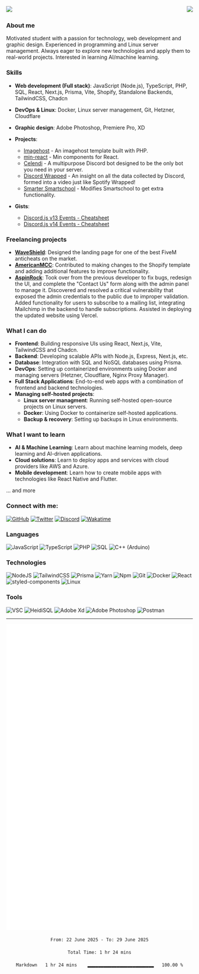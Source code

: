 <img src="https://komarev.com/ghpvc/?username=Iliannnn">

<a href="https://discord.com/users/597445640129085440/">
  <img src="https://lanyard-profile-readme.vercel.app/api/597445640129085440?idleMessage=⠀" align="right" />
</a>

### About me
Motivated student with a passion for technology, web development and graphic design. Experienced in programming and Linux server management. Always eager to explore new technologies and apply them to real-world projects. Interested in learning AI/machine learning.

### Skills
- **Web development (Full stack)**: JavaScript (Node.js), TypeScript, PHP, SQL, React, Next.js, Prisma, Vite, Shopify, Standalone Backends, TailwindCSS, Chadcn
- **DevOps & Linux**: Docker, Linux server management, Git, Hetzner, Cloudflare
- **Graphic design**: Adobe Photoshop, Premiere Pro, XD

- **Projects**:
    - [Imagehost](https://github.com/Iliannnn/Imagehost) - An imagehost template built with PHP.
    - [min-react](https://github.com/Iliannnn/min-react) - Min components for React.
    - [Celendi](https://celendi.gg/) - A multipurpose Discord bot designed to be the only bot you need in your server.
    - [Discord Wrapped](https://github.com/Assassin-1234/discord-wrapped) - An insight on all the data collected by Discord, formed into a video just like Spotify Wrapped!
    - [Smarter Smartschool](https://github.com/EbbDrop/SmarterSmartchool) - Modifies Smartschool to get extra functionality.
- **Gists**:
    - [Discord.js v13 Events - Cheatsheet](https://gist.github.com/Iliannnn/6c69605cb6b8cc03f0ab9c885fd39906)
    - [Discord.js v14 Events - Cheatsheet](https://gist.github.com/Iliannnn/f4985563833e2538b1b96a8cb89d72bb)
 
### Freelancing projects
- **[WaveShield](https://waveshield.xyz)**: Designed the landing page for one of the best FiveM anticheats on the market.
- **[AmericanMCC](https://americanmcc.com/)**: Contributed to making changes to the Shopify template and adding additional features to improve functionality.
- **[AspinRock](https://www.aspinrock.com/)**: Took over from the previous developer to fix bugs, redesign the UI, and complete the "Contact Us" form along with the admin panel to manage it. Discovered and resolved a critical vulnerability that exposed the admin credentials to the public due to improper validation. Added functionality for users to subscribe to a mailing list, integrating Mailchimp in the backend to handle subscriptions. Assisted in deploying the updated website using Vercel.

### What I can do
- **Frontend**: Building responsive UIs using React, Next.js, Vite, TailwindCSS and Chadcn.
- **Backend**: Developing scalable APIs with Node.js, Express, Next.js, etc.
- **Database**: Integration with SQL and NoSQL databases using Prisma.
- **DevOps**: Setting up containerized environments using Docker and managing servers (Hetzner, Cloudflare, Nginx Proxy Manager).
- **Full Stack Applications**: End-to-end web apps with a combination of frontend and backend technologies.
- **Managing self-hosted projects**:
    - **Linux server managment**: Running self-hosted open-source projects on Linux servers.
    - **Docker**: Using Docker to containerize self-hosted applications.
    - **Backup & recovery**: Setting up backups in Linux environments.

### What I want to learn
- **AI & Machine Learning**: Learn about machine learning models, deep learning and AI-driven applications.
- **Cloud solutions**: Learn to deploy apps and services with cloud providers like AWS and Azure.
- **Mobile development**: Learn how to create mobile apps with technologies like React Native and Flutter.

... and more

### Connect with me:

<a href="https://github.com/Iliannnn">![GitHub](https://img.shields.io/badge/-GitHub-000?&logo=GitHub)</a>
<a href="https://twitter.com/Iliannnnn/">![Twitter](https://img.shields.io/badge/-Twitter-000?&logo=Twitter)</a>
<a href="https://discord.com/users/597445640129085440/">![Discord](https://img.shields.io/badge/-Discord-000?&logo=discord)</a>
<a href="https://wakatime.com/@Iliannnn">![Wakatime](https://img.shields.io/badge/-Wakatime-000?&logo=WakaTime)</a>

### Languages

![JavaScript](https://img.shields.io/badge/-JavaScript-000?&logo=JavaScript) ![TypeScript](https://img.shields.io/badge/-TypeScript-000?&logo=TypeScript) ![PHP](https://img.shields.io/badge/-PHP-000?&logo=php) ![SQL](https://img.shields.io/badge/-SQL-000?&logo=MySQL) ![C++ (Arduino)](https://img.shields.io/badge/-C++%20(Arduino)-000?&logo=cplusplus)

### Technologies

![NodeJS](https://img.shields.io/badge/-Node.js-000?&logo=node.js) ![TailwindCSS](https://img.shields.io/badge/-TailwindCSS-000?&logo=tailwindcss) ![Prisma](https://img.shields.io/badge/-Prisma-000?&logo=prisma) ![Yarn](https://img.shields.io/badge/-Yarn-000?&logo=yarn) ![Npm](https://img.shields.io/badge/-NPM-000?&logo=npm) ![Git](https://img.shields.io/badge/-Git-000?&logo=git) ![Docker](https://img.shields.io/badge/-Docker-000?&logo=Docker) ![React](https://img.shields.io/badge/-React-000?&logo=react) ![styled-components](https://img.shields.io/badge/-styled--components-000?&logo=styled-components) ![Linux](https://img.shields.io/badge/-Linux-000?&logo=linux)

### Tools

![VSC](https://img.shields.io/badge/-Visual%20Studio%20Code-000?&logo=visualstudiocode) ![HeidiSQL](https://img.shields.io/badge/-HeidiSQL-000?&logo=mysql) ![Adobe Xd](https://img.shields.io/badge/-Adobe%20Xd-000?&logo=Adobe%20XD) ![Adobe Photoshop](https://img.shields.io/badge/-Adobe%20Photoshop-000?&logo=Adobe%20Photoshop) ![Postman](https://img.shields.io/badge/-Postman-000?&logo=Postman)

---

<div align="center">
  <img src="./github-metrics.svg" />

  <!--START_SECTION:waka-->

```txt
From: 22 June 2025 - To: 29 June 2025

Total Time: 1 hr 24 mins

Markdown   1 hr 24 mins    ▂▂▂▂▂▂▂▂▂▂▂▂▂▂▂▂▂▂▂▂▂▂▂▂▂   100.00 %
```

<!--END_SECTION:waka-->
</div
